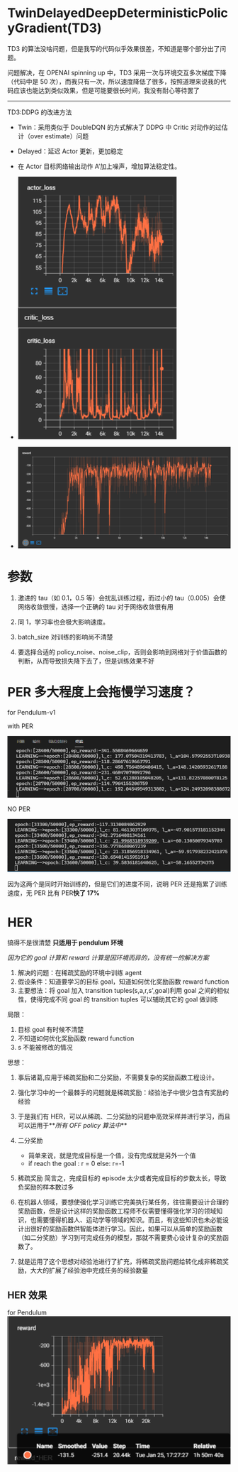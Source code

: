 # TwinDelayedDeepDeterministicPolicyGradient(TD3)

TD3 的算法没啥问题，但是我写的代码似乎效果很差，不知道是哪个部分出了问题。

问题解决，在 OPENAI spinning up 中，TD3 采用一次与环境交互多次梯度下降（代码中是 50 次），而我只有一次，所以速度降低了很多，按照道理来说我的代码应该也能达到类似效果，但是可能要很长时间，我没有耐心等待罢了

---

TD3:DDPG 的改进方法

- Twin：采用类似于 DoubleDQN 的方式解决了 DDPG 中 Critic 对动作的过估计（over estimate）问题
- Delayed：延迟 Actor 更新，更加稳定
- 在 Actor 目标网络输出动作 A’加上噪声，增加算法稳定性。

- ![](aclosspendulum.png)
- ![](Rpendulum.png)

# 参数

1. 激进的 tau（如 0.1，0.5 等）会扰乱训练过程，而过小的 tau（0.005）会使网络收敛很慢，选择一个正确的 tau 对于网络收敛很有用

2. 同 1，学习率也会极大影响速度。

3. batch_size 对训练的影响尚不清楚

4. 要选择合适的 policy_noise、noise_clip，否则会影响到网络对于价值函数的判断，从而导致损失降下去了，但是训练效果不好

# PER 多大程度上会拖慢学习速度？

for Pendulum-v1

with PER

![](./WithPER.png)

NO PER

![](NoPER.png)

因为这两个是同时开始训练的，但是它们的进度不同，说明 PER 还是拖累了训练速度，无 PER 比有 PER**快了 17%**

# HER

搞得不是很清楚
**只适用于 pendulum 环境**

_因为它的 goal 计算和 reward 计算是因环境而异的，没有统一的解决方案_

1. 解决的问题：在稀疏奖励的环境中训练 agent
2. 假设条件：知道要学习的目标 goal，知道如何优化奖励函数 reward function
3. 主要想法：将 goal 加入 transition tuples(s,a,r,s',goal)利用 goal 之间的相似性，使得完成不同 goal 的 transition tuples 可以辅助其它的 goal 做训练

局限：

1. 目标 goal 有时候不清楚
2. 不知道如何优化奖励函数 reward function
3. s 不能被修改的情况

思想：

1. 事后诸葛,应用于稀疏奖励和二分奖励，不需要复杂的奖励函数工程设计。

2. 强化学习中的一个最棘手的问题就是稀疏奖励：经验池子中很少包含有奖励的经验

3. 于是我们有 HER，可以从稀疏、二分奖励的问题中高效采样并进行学习，而且可以运用于**_所有 OFF policy 算法中_**

4. 二分奖励

   - 简单来说，就是完成目标是一个值，没有完成就是另外一个值
   - if reach the goal : r = 0 else: r=-1

5. 稀疏奖励
   简言之，完成目标的 episode 太少或者完成目标的步数太长，导致负奖励的样本数过多

6. 在机器人领域，要想使强化学习训练它完美执行某任务，往往需要设计合理的奖励函数，但是设计这样的奖励函数工程师不仅需要懂得强化学习的领域知识，也需要懂得机器人、运动学等领域的知识。而且，有这些知识也未必能设计出很好的奖励函数供智能体进行学习。因此，如果可以从简单的奖励函数（如二分奖励）学习到可完成任务的模型，那就不需要费心设计复杂的奖励函数了。

7. 就是运用了这个思想对经验池进行了扩充，将稀疏奖励问题给转化成非稀疏奖励，大大的扩展了经验池中完成任务的经验数量

## HER 效果

for Pendulum
![](./WithHER.png)
